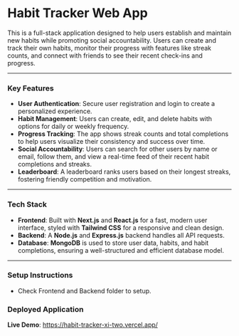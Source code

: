 # Habit Tracker Web App

This is a full-stack application designed to help users establish and maintain new habits while promoting social accountability. Users can create and track their own habits, monitor their progress with features like streak counts, and connect with friends to see their recent check-ins and progress.

---

### Key Features

- **User Authentication**: Secure user registration and login to create a personalized experience.
- **Habit Management**: Users can create, edit, and delete habits with options for daily or weekly frequency.
- **Progress Tracking**: The app shows streak counts and total completions to help users visualize their consistency and success over time.
- **Social Accountability**: Users can search for other users by name or email, follow them, and view a real-time feed of their recent habit completions and streaks.
- **Leaderboard**: A leaderboard ranks users based on their longest streaks, fostering friendly competition and motivation.

---

### Tech Stack

- **Frontend**: Built with **Next.js** and **React.js** for a fast, modern user interface, styled with **Tailwind CSS** for a responsive and clean design.
- **Backend**: A **Node.js** and **Express.js** backend handles all API requests.
- **Database**: **MongoDB** is used to store user data, habits, and habit completions, ensuring a well-structured and efficient database model.

---

### Setup Instructions

- Check Frontend and Backend folder to setup.

### Deployed Application

**Live Demo**: https://habit-tracker-xi-two.vercel.app/
